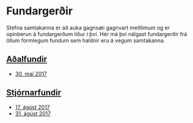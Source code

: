 # Fundargerðir

Stefna samtakanna er að auka gagnsæi gagnvart meðlimum og er opinberun á fundargerðum liður í því. Hér má því nálgast fundargerðir frá öllum formlegum fundum sem haldnir eru á vegum samtakanna.

## [Aðalfundir](/Aðalfundir)

- [30. maí 2017](/Aðalfundir/2017-05-30.md)

## [Stjórnarfundir](/Stjórnarfundir)

- [17. ágúst 2017](/Stjórnarfundir/2017-08-17.md)
- [31. ágúst 2017](/Stjórnarfundir/2017-08-31.md)
